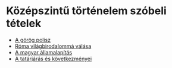 # Középszintű történelem szóbeli tételek

 - [A görög polisz](a_gorog_polisz.md)
 - [Róma világbirodalommá válása](roma_vilagbirodalomma_valasa.md)
 - [A magyar államalapítás](a_magyar_allamalapitas.md)
 - [A tatárjárás és következményei](a_tatarjaras_es_kovetkezmenyei.md)
